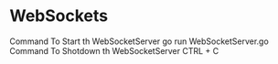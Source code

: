 # WebSockets
Command To Start th WebSocketServer
go run WebSocketServer.go
Command To Shotdown th WebSocketServer
CTRL + C